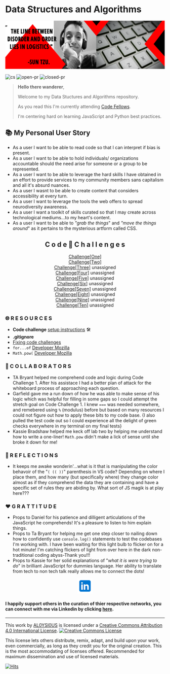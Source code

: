 # Data Structures and Algorithms

![](https://github.com/AL0YSI0US/portfolio-prep/blob/main/assets/banner_1400x422.png?raw=true)

![cs](https://img.shields.io/github/license/AL0YSI0US/data-structures-and-algorithms) ![open-pr](https://img.shields.io/github/issues-pr-raw/AL0YSI0US/data-structures-and-algorithms) ![closed-pr](https://img.shields.io/github/issues-pr-closed/AL0YSI0US/data-structures-and-algorithms) 

> **Hello there wanderer**,
>
> Welcome to my Data Stuctures and Algorithms repository.
>
> As you read this I'm currently attending [Code Fellows](https://www.codefellows.org/).
>
> I'm centering hard on learning JavaScript and Python best practices.

## 📚 My Personal User Story

+ As a user I want to be able to read code so that I can interpret if bias is present.
+ As a user I want to be able to hold individuals/ organizations accountable should the need arise for someone or a group to be represented.
+ As a user I want to be able to leverage the hard skills I have obtained in an effort to provide services to my community members sans capitalism and all it's absurd nuances.
+ As a user I wasnt to be able to create content that considers accessibility at every turn.
+ As a user I want to leverage the tools the web offers to spread neurodiversity awareness.
+ As a user I want a toolkit of skills curated so that I may create across technological mediums...to my heart's content.
+ As a user I want to be able to *"grab the things*" and *"move the things around*" as it pertains to the mysterious artform called CSS.

<h2 align="center">C o d e 👾  C h a l l e n g e s</h2>
</p>
<div align="center">
<a href="https://github.com/AL0YSI0US/data-structures-and-algorithms/blob/main/code-challenges/challenges-01.test.js">Challenge[One]</a>
<br>
<a href="https://github.com/AL0YSI0US/data-structures-and-algorithms/blob/main/code-challenges/challenges-02.test.js">Challenge[Two]</a>
<br>
<a href="https://github.com/AL0YSI0US/data-structures-and-algorithms/blob/main/code-challenges/challenges-03.test.js">Challenge[Three]</a> unassigned
<br>
<a href="https://github.com/AL0YSI0US/data-structures-and-algorithms/blob/main/code-challenges/challenges-04.test.js">Challenge[Four]</a> unassigned
<br>
<a href="https://github.com/AL0YSI0US/data-structures-and-algorithms/blob/main/code-challenges/challenges-05.test.js">Challenge[Five]</a> unassigned
<br>
<a href="https://github.com/AL0YSI0US/data-structures-and-algorithms/blob/main/code-challenges/challenges-06.test.js">Challenge[Six]</a> unassigned
<br>
<a href="https://github.com/AL0YSI0US/data-structures-and-algorithms/blob/main/code-challenges/challenges-07.test.js">Challenge[Seven]</a> unassigned
<br>
<a href="https://github.com/AL0YSI0US/data-structures-and-algorithms/blob/main/code-challenges/challenges-08.test.js">Challenge[Eight]</a> unassigned
<br>
<a href="https://github.com/AL0YSI0US/data-structures-and-algorithms/blob/main/code-challenges/challenges-09.test.js">Challenge[Nine]</a> unassigned
<br>
<a href="https://github.com/AL0YSI0US/data-structures-and-algorithms/blob/main/code-challenges/challenges-10.test.js">Challenge[Ten]</a> unassigned
<br>
</div>

### 🌐 R E S O U R C E S

+ **Code challenge** [setup instructions](https://codefellows.github.io/setup-guide/code-301/3-code-challenges) 🛠️
+ **.gitignore**
+ [Fixing code challenges](https://github.com/codefellows/seattle-code-301n21/blob/main/class-02/fix-challenges.md)
+ `for...of` [Developer Mozilla](https://developer.mozilla.org/en-US/docs/Web/JavaScript/Reference/Statements/for...of)
+ `Math.pow(` [Developer Mozilla](https://developer.mozilla.org/en-US/docs/Web/JavaScript/Reference/Global_Objects/Math/pow)

### 👥 C O L L A B O R A T O R S

+ TA Bryant helped me comprehend code and logic during Code Challenge 1. After his assistace I had a better plan of attack for the whiteboard process of approaching each question.
+ Garfield gave me a run down of how he was able to make sense of his logic which was helpful for filling in some gaps so I could attempt the stretch goal on Code Challenge 1. I knew `===` was needed somewhere, and remebered using `%` (modulus) before but based on many resources I could not figure out how to apply these bits to my code base. {I also pulled the test code out so I could experience all the delight of green checks everywhere in my terminal on my final tests}
+ Kassie Bradshaw helped me keck off lab two by helping me understand how to write a one-liner! `Math.pow` didn't make a lick of sense until she broke it down for me!

### 🤔 R E F L E C T I O N S

+ It keeps me awake wonderin'...what is it that is manipulating the color behavoir of  the "`( (( ))`" parenthesis in VS code? Depending on where I place them, and how many (but specifically where) they change color almost as if they comprehend the data they are containing and have a specific set of rules they are abiding by. What sort of JS magik is at play here???

### ❤️ G R A T T I T U D E

+ Props to Daniel for his patience and dilligent articulations of the JavaScript he comprehends! It's a pleasure to listen to him explain things.
+ Props to Ta Bryant for helping me get one step closer to nailing down how to confidently use `console.log()` statements to test the codebases I'm working with. I have been waiting for this light bulb to flicker on for a hot minute! I'm catching flickers of light from over here in the dark non-traditional coding abyss-Thank you!!!
+ Props to Kassie for her solid explanations of "*what it is were trying to do*" in brilliant JavaScript for dummies language. Her ability to translate from tech to non tech talk really allows me to connect the dots!

<p align="center">
<img src="https://github.com/AL0YSI0US/AL0YSI0US/blob/main/img/linkedin.png?raw=true" height="auto" width="auto">
</p>

#### I happily support others in the curation of thier respective networks, you can connect with me via Linkedin by clicking [here](https://www.linkedin.com/in/a-todd-charliemike/).

---

This work by [AL0YSI0US](https://github.com/AL0YSI0US/) is licensed under a [Creative Commons Attribution 4.0 International License](http://creativecommons.org/licenses/by/4.0/). [![Creative Commons License](https://camo.githubusercontent.com/72af7c8e70a45c471163e803748d0338b3b2b52f6b040804e549e4163de72a58/68747470733a2f2f692e6372656174697665636f6d6d6f6e732e6f72672f6c2f62792f342e302f38387833312e706e67)](http://creativecommons.org/licenses/by/4.0/)

This license lets others distribute, remix, adapt, and build upon your work, even commercially, as long as they credit you for the original creation. This is the most accommodating of licenses offered. Recommended for maximum dissemination and use of licensed materials.

[![Hits](https://hits.seeyoufarm.com/api/count/incr/badge.svg?url=https%3A%2F%2Fgithub.com%2FAL0YSI0US%2Fdata-structures-and-algorithms&count_bg=%23FF0090&title_bg=%23555555&icon=counter-strike.svg&icon_color=%23E7E7E7&title=hits&edge_flat=false)](https://hits.seeyoufarm.com)
